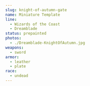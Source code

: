 ```yaml
---
slug: knight-of-autumn-gate
name: Miniature Template
line:
  - Wizards of the Coast
  - Dreamblade
status: prepainted
photos:
  - ./Dreamblade-KnightOfAutumn.jpg
weapons:
  - sword
armor:
  - leather
  - plate
race:
  - undead
---
```

